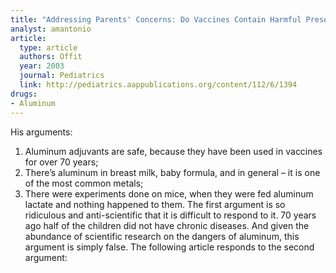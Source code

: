 ```yaml
---
title: "Addressing Parents' Concerns: Do Vaccines Contain Harmful Preservatives, Adjuvants, Additives, or Residuals?"
analyst: amantonio
article:
  type: article
  authors: Offit
  year: 2003
  journal: Pediatrics
  link: http://pediatrics.aappublications.org/content/112/6/1394
drugs:
- Aluminum
---
```


His arguments:
1) Aluminum adjuvants are safe, because they have been used in vaccines for over 70 years;
2) There’s aluminum in breast milk, baby formula, and in general – it is one of the most common metals;
3) There were experiments done on mice, when they were fed aluminum lactate and nothing happened to them.
The first argument is so ridiculous and anti-scientific that it is difficult to respond to it. 70 years ago half of the children did not have chronic diseases. And given the abundance of scientific research on the dangers of aluminum, this argument is simply false.
The following article responds to the second argument:
